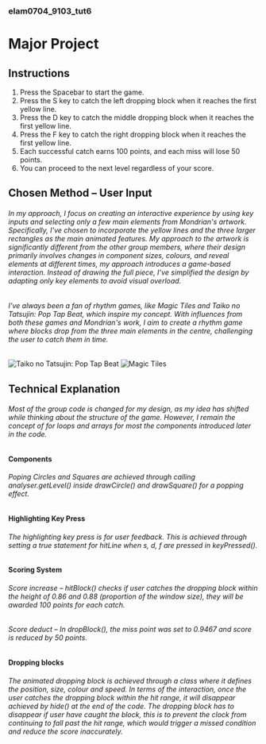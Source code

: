 ### elam0704_9103_tut6
# Major Project

## Instructions
 1. Press the Spacebar to start the game.
 2.	Press the S key to catch the left dropping block when it reaches the first yellow line.
 3.	Press the D key to catch the middle dropping block when it reaches the first yellow line.
 4.	Press the F key to catch the right dropping block when it reaches the first yellow line.
 5.	Each successful catch earns 100 points, and each miss will lose 50 points.
 6.	You can proceed to the next level regardless of your score.

## Chosen Method – User Input
###### In my approach, I focus on creating an interactive experience by using key inputs and selecting only a few main elements from Mondrian's artwork. Specifically, I've chosen to incorporate the yellow lines and the three larger rectangles as the main animated features. My approach to the artwork is significantly different from the other group members, where their design primarily involves changes in component sizes, colours, and reveal elements at different times, my approach introduces a game-based interaction. Instead of drawing the full piece, I’ve simplified the design by adapting only key elements to avoid visual overload.

###### I've always been a fan of rhythm games, like *Magic Tiles* and *Taiko no Tatsujin: Pop Tap Beat*, which inspire my concept. With influences from both these games and Mondrian's work, I aim to create a rhythm game where blocks drop from the three main elements in the centre, challenging the user to catch them in time.

![Taiko no Tatsujin: Pop Tap Beat](Taiko.PNG)
![Magic Tiles](MagicTiles.PNG)

## Technical Explanation
###### Most of the group code is changed for my design, as my idea has shifted while thinking about the structure of the game. However, I remain the concept of for loops and arrays for most the components introduced later in the code.

#### Components
###### Poping Circles and Squares are achieved through calling analyser.getLevel() inside drawCircle() and drawSquare() for  a popping effect.

#### Highlighting Key Press
###### The highlighting key press is for user feedback. This is achieved through setting a true statement for hitLine when s, d, f are pressed in keyPressed(). 

#### Scoring System
###### Score increase –  hitBlock() checks if user catches the dropping block within the height of 0.86 and 0.88 (proportion of the window size), they will be awarded 100 points for each catch.
###### Score deduct – In dropBlock(), the miss point was set to 0.9467 and score is reduced by 50 points.

#### Dropping blocks
###### The animated dropping block is achieved through a class where it defines the position, size, colour and speed. In terms of the interaction, once the user catches the dropping block within the hit range, it will disappear achieved by hide() at the end of the code. The dropping block has to disappear if user have caught the block, this is to prevent the clock from continuing to fall past the hit range, which would trigger a missed condition and reduce the score inaccurately.

